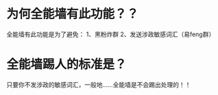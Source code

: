 # 为何全能墙有此功能？？
 全能墙有此功能是为了避免：
 1、黑粉炸群
 2、发送涉政敏感词汇（易feng群）
 
 
 # 全能墙踢人的标准是？
  只要你不发涉政的敏感词汇，一般地……全能墙是不会踢出处理的！！
